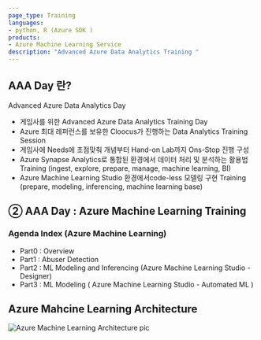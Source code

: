 ```yaml
---
page_type: Training
languages:
- python, R (Azure SDK )
products:
- Azure Machine Learning Service
description: "Advanced Azure Data Analytics Training "
---
```


## AAA Day 란?
Advanced Azure Data Analytics Day

- 게임사를 위한 Advanced Azure Data Analytics Training Day
- Azure 최대 레퍼런스를 보유한 Cloocus가 진행하는 Data Analytics Training Session
- 게임사에 Needs에 초점맞춰 개념부터 Hand-on Lab까지 Ons-Stop 진행 구성
- Azure Synapse Analytics로 통합된 환경에서 데이터 처리 및 분석하는 활용법 Training (ingest, explore, prepare, manage, machine learning, BI)
- Azure Machine Learning Studio 환경에서code-less 모델링 구현 Training (prepare, modeling, inferencing, machine learning base)

## ② AAA Day : Azure Machine Learning Training
###  Agenda Index (Azure Machine Learning)

- Part0 : Overview
- Part1 : Abuser Detection
- Part2 : ML Modeling and Inferencing (Azure Machine Learning Studio - Designer)
- Part3 : ML Modeling ( Azure Machine Learning Studio - Automated ML )

## Azure Mahcine Learning Architecture

![Azure Machine Learning Architecture pic](https://docs.microsoft.com/ko-kr/azure/machine-learning/media/concept-azure-machine-learning-architecture/architecture.svg)
